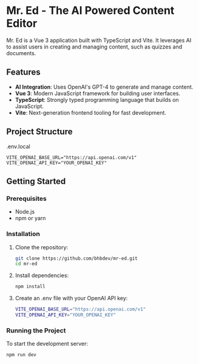 # Mr. Ed - The AI Powered Content Editor

Mr. Ed is a Vue 3 application built with TypeScript and Vite. It leverages AI to assist users in creating and managing content, such as quizzes and documents.

## Features

- **AI Integration**: Uses OpenAI's GPT-4 to generate and manage content.
- **Vue 3**: Modern JavaScript framework for building user interfaces.
- **TypeScript**: Strongly typed programming language that builds on JavaScript.
- **Vite**: Next-generation frontend tooling for fast development.

## Project Structure

.env.local
```
VITE_OPENAI_BASE_URL="https://api.openai.com/v1"
VITE_OPENAI_API_KEY="YOUR_OPENAI_KEY"
```

## Getting Started

### Prerequisites

- Node.js
- npm or yarn

### Installation

1. Clone the repository:
    ```sh
    git clone https://github.com/bhbdev/mr-ed.git
    cd mr-ed
    ```

2. Install dependencies:
    ```sh
    npm install
    ```

3. Create an .env file with your OpenAI API key:
    ```sh
    VITE_OPENAI_BASE_URL="https://api.openai.com/v1"
    VITE_OPENAI_API_KEY="YOUR_OPENAI_KEY"
    ```

### Running the Project

To start the development server:
```sh
npm run dev